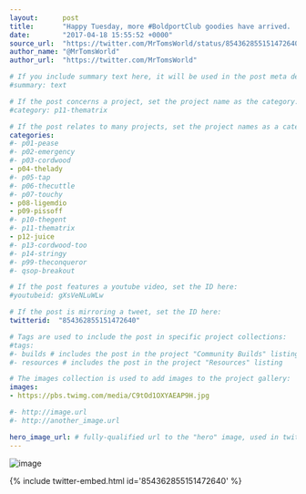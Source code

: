 ```yaml
---
layout:      post
title:       "Happy Tuesday, more #BoldportClub goodies have arrived.  @boldport"
date:        "2017-04-18 15:55:52 +0000"
source_url:  "https://twitter.com/MrTomsWorld/status/854362855151472640"
author_name: "@MrTomsWorld"
author_url:  "https://twitter.com/MrTomsWorld"

# If you include summary text here, it will be used in the post meta description instead of an excerpt from the post body
#summary: text

# If the post concerns a project, set the project name as the category:
#category: p11-thematrix

# If the post relates to many projects, set the project names as a categories array:
categories:
#- p01-pease
#- p02-emergency
#- p03-cordwood
- p04-thelady
#- p05-tap
#- p06-thecuttle
#- p07-touchy
- p08-ligemdio
- p09-pissoff
#- p10-thegent
#- p11-thematrix
- p12-juice
#- p13-cordwood-too
#- p14-stringy
#- p99-theconqueror
#- qsop-breakout

# If the post features a youtube video, set the ID here:
#youtubeid: gXsVeNLuWLw

# If the post is mirroring a tweet, set the ID here:
twitterid:  "854362855151472640"

# Tags are used to include the post in specific project collections:
#tags:
#- builds # includes the post in the project "Community Builds" listing
#- resources # includes the post in the project "Resources" listing

# The images collection is used to add images to the project gallery:
images:
- https://pbs.twimg.com/media/C9tOd1OXYAEAP9H.jpg

#- http://image.url
#- http://another_image.url

hero_image_url: # fully-qualified url to the "hero" image, used in twitter cards for example
---
```


![image](https://pbs.twimg.com/media/C9tOd1OXYAEAP9H.jpg)

{% include twitter-embed.html id='854362855151472640' %}


